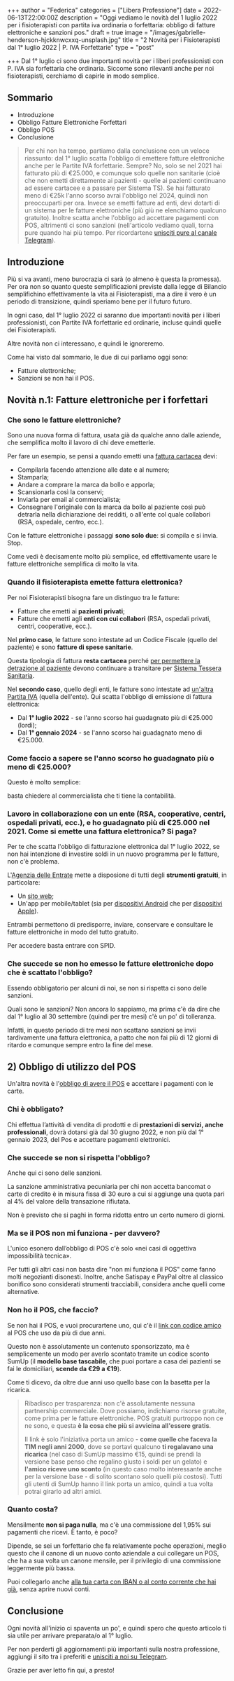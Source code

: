 +++
author = "Federica"
categories = ["Libera Professione"]
date = 2022-06-13T22:00:00Z
description = "Oggi vediamo le novità del 1 luglio 2022 per i fisioterapisti con partita iva ordinaria o forfettaria: obbligo di fatture elettroniche e sanzioni pos."
draft = true
image = "/images/gabrielle-henderson-hjckknwcxxq-unsplash.jpg"
title = "2 Novità per i Fisioterapisti dal 1° luglio 2022 | P. IVA Forfettarie"
type = "post"

+++
Dal 1° luglio ci sono due importanti novità per i liberi professionisti con P. IVA sia forfettaria che ordinaria. Siccome sono rilevanti anche per noi fisioterapisti, cerchiamo di capirle in modo semplice.

## Sommario

* Introduzione
* Obbligo Fatture Elettroniche Forfettari
* Obbligo POS
* Conclusione

> Per chi non ha tempo, partiamo dalla conclusione con un veloce riassunto: dal 1° luglio scatta l'obbligo di emettere fatture elettroniche anche per le Partite IVA forfettarie. Sempre? No, solo se nel 2021 hai fatturato più di €25.000, e comunque solo quelle non sanitarie (cioè che non emetti direttamente ai pazienti - quelle ai pazienti continuano ad essere cartacee e a passare per Sistema TS). Se hai fatturato meno di €25k l'anno scorso avrai l'obbligo nel 2024, quindi non preoccuparti per ora. Invece se emetti fatture ad enti, devi dotarti di un sistema per le fatture elettroniche (più giù ne elenchiamo qualcuno gratuito). Inoltre scatta anche l'obbligo ad accettare pagamenti con POS, altrimenti ci sono sanzioni (nell'articolo vediamo quali, torna pure quando hai più tempo. Per ricordartene [unisciti pure al canale Telegram](https://t.me/fisioterapisti_official "Fisioterapisti | Telegram")).

## Introduzione

Più si va avanti, meno burocrazia ci sarà (o almeno è questa la promessa). Per ora non so quanto queste semplificazioni previste dalla legge di Bilancio semplifichino effettivamente la vita ai Fisioterapisti, ma a dire il vero è un periodo di transizione, quindi speriamo bene per il futuro futuro.

In ogni caso, dal 1° luglio 2022 ci saranno due importanti novità per i liberi professionisti, con Partite IVA forfettarie ed ordinarie, incluse quindi quelle dei Fisioterapisti. 

Altre novità non ci interessano, e quindi le ignoreremo.

Come hai visto dal sommario, le due di cui parliamo oggi sono:

* Fatture elettroniche;
* Sanzioni se non hai il POS.

## Novità n.1: Fatture elettroniche per i forfettari

### Che sono le fatture elettroniche?

Sono una nuova forma di fattura, usata già da qualche anno dalle aziende, che semplifica molto il lavoro di chi deve emetterle.

Per fare un esempio, se pensi a quando emetti una [fattura cartacea](https://fisioterapisti.org/che-sono-e-come-fare-le-fatture.guida-per-fisioterapisti/ "Guida Fatture") devi:

* Compilarla facendo attenzione alle date e al numero;
* Stamparla;
* Andare a comprare la marca da bollo e apporla;
* Scansionarla così la conservi;
* Inviarla per email al commercialista;
* Consegnare l'originale con la marca da bollo al paziente così può detrarla nella dichiarazione dei redditi, o all'ente col quale collabori (RSA, ospedale, centro, ecc.).

Con le fatture elettroniche i passaggi **sono solo due**: si compila e si invia. Stop.

Come vedi è decisamente molto più semplice, ed effettivamente usare le fatture elettroniche semplifica di molto la vita.

### Quando il fisioterapista emette fattura elettronica?

Per noi Fisioterapisti bisogna fare un distinguo tra le fatture:

* Fatture che emetti ai **pazienti privati**;
* Fatture che emetti agli **enti con cui collabori** (RSA, ospedali privati, centri, cooperative, ecc.).

Nel **primo caso**, le fatture sono intestate ad un Codice Fiscale (quello del paziente) e sono **fatture di spese sanitarie**. 

Questa tipologia di fattura **resta cartacea** perché [per permettere la detrazione al paziente](https://fisioterapisti.org/serve-la-prescrizione-per-detrarre-la-spesa-del-fisioterapista/ "Serve la prescrizione per detrarre la spesa del fisioterapista?") devono continuare a transitare per [Sistema Tessera Sanitaria](https://fisioterapisti.org/guida-al-sistema-tessera-sanitaria-per-i-fisioterapisti-nel-2022/ "Sistema Tessera Sanitaria - Guida per Fisioterapisti").

Nel **secondo caso**, quello degli enti, le fatture sono intestate ad [un'altra Partita IVA](https://fisioterapisti.org/concetti-base-di-partita-iva-per-fisioterapisti/ "Concetti Base di Partita IVA per Fisioterapisti") (quella dell'ente). Qui scatta l'obbligo di emissione di fattura elettronica:

* Dal **1° luglio 2022** - se l'anno scorso hai guadagnato più di €25.000 (lordi);
* Dal **1° gennaio 2024** - se l'anno scorso hai guadagnato meno di €25.000.

### Come faccio a sapere se l'anno scorso ho guadagnato più o meno di €25.000?

Questo è molto semplice:

basta chiedere al commercialista che ti tiene la contabilità.

### Lavoro in collaborazione con un ente (RSA, cooperative, centri, ospedali privati, ecc.), e ho guadagnato più di €25.000 nel 2021. Come si emette una fattura elettronica? Si paga?

Per te che scatta l'obbligo di fatturazione elettronica dal 1° luglio 2022, se non hai intenzione di investire soldi in un nuovo programma per le fatture, non c'è problema.

L'[Agenzia delle Entrate](https://www.agenziaentrate.gov.it/portale/web/guest/aree-tematiche/fatturazione-elettronica/fatturazione-elettronica-site-area/servizi-consultazione-e-conservaz-fatture-elettroniche "Servizi Grauiti Fatture Elettroniche") mette a disposione di tutti degli **strumenti gratuiti**, in particolare:

* Un [sito web](https://ivaservizi.agenziaentrate.gov.it/portale/ "Fatture e Corrispettivi");
* Un'app per mobile/tablet (sia per [dispositivi Android](https://play.google.com/store/apps/details?id=it.gov.agenziaentrate.fatturae&hl=it&gl=US "FAtturae - Google Play Store") che per [dispositivi Apple](https://apps.apple.com/it/app/fatturae/id1263953799 "FatturAE | App Store")).

Entrambi permettono di predisporre, inviare, conservare e consultare le fatture elettroniche in modo del tutto gratuito. 

Per accedere basta entrare con SPID.

### Che succede se non ho emesso le fatture elettroniche dopo che è scattato l'obbligo?

Essendo obbligatorio per alcuni di noi, se non si rispetta ci sono delle sanzioni.

Quali sono le sanzioni? Non ancora lo sappiamo, ma prima c'è da dire che dal 1° luglio al 30 settembre (quindi per tre mesi) c'è un po' di tolleranza.

Infatti, in questo periodo di tre mesi non scattano sanzioni se invii tardivamente una fattura elettronica, a patto che non fai più di 12 giorni di ritardo e comunque sempre entro la fine del mese.

## 2) Obbligo di utilizzo del POS

Un'altra novità è l'[obbligo di avere il POS]() e accettare i pagamenti con le carte. 

### Chi è obbligato? 

Chi effettua l’attività di vendita di prodotti e di **prestazioni di servizi, anche professionali**, dovrà dotarsi già dal 30 giugno 2022, e non più dal 1° gennaio 2023, del Pos e accettare pagamenti elettronici.

### Che succede se non si rispetta l'obbligo?

Anche qui ci sono delle sanzioni.

La sanzione amministrativa pecuniaria per chi non accetta bancomat o carte di credito è in misura fissa di 30 euro a cui si aggiunge una quota pari al 4% del valore della transazione rifiutata. 

Non è previsto che si paghi in forma ridotta entro un certo numero di giorni.

### Ma se il POS non mi funziona - per davvero?

L'unico esonero dall’obbligo di POS c'è solo «nei casi di oggettiva impossibilità tecnica». 

Per tutti gli altri casi non basta dire "non mi funziona il POS" come fanno molti negozianti disonesti. Inoltre, anche Satispay e PayPal oltre al classico bonifico sono considerati strumenti tracciabili, considera anche quelli come alternative.

### Non ho il POS, che faccio?

Se non hai il POS, e vuoi procurartene uno, qui c'è il [link con codice amico](http://r.sumup.com/referrals/rprsw "SumUP | POS Fisioterapista") al POS che uso da più di due anni.

Questo non è assolutamente un contenuto sponsorizzato, ma è semplicemente un modo per averlo scontato tramite un codice sconto SumUp (il **modello base tascabile**, che puoi portare a casa dei pazienti se fai le domiciliari, **scende da €29 a €19**).

Come ti dicevo, da oltre due anni uso quello base con la basetta per la ricarica.

> Ribadisco per trasparenza: non c'è assolutamente nessuna partnership commerciale. Dove possiamo, indichiamo risorse gratuite, come prima per le fatture elettroniche. POS gratuiti purtroppo non ce ne sono, e questa **è la cosa che più si avvicina all'essere gratis**. 
>
> Il link è solo l'iniziativa porta un amico - **come quelle che faceva la TIM negli anni 2000**, dove se portavi qualcuno **ti regalavano una ricarica** (nel caso di SumUp massimo €15, quindi se prendi la versione base penso che regalino giusto i soldi per un gelato) e **l'amico riceve uno sconto** (in questo caso molto interessante anche per la versione base - di solito scontano solo quelli più costosi). Tutti gli utenti di SumUp hanno il link porta un amico, quindi a tua volta potrai girarlo ad altri amici. 

### Quanto costa? 

Mensilmente **non si paga nulla**, ma c'è una commissione del 1,95% sui pagamenti che ricevi. È tanto, è poco? 

Dipende, se sei un forfettario che fa relativamente poche operazioni, meglio questo che il canone di un nuovo conto aziendale a cui collegare un POS, che ha a sua volta un canone mensile, per il privilegio di una commissione leggermente più bassa.

Puoi collegarlo anche [alla tua carta con IBAN o al conto corrente che hai già](https://fisioterapisti.org/va-bene-la-genius-card-con-la-partita-iva/ "Va bene la Genius Card con la Partita IVA?"), senza aprire nuovi conti.

## Conclusione

Ogni novità all'inizio ci spaventa un po', e quindi spero che questo articolo ti sia utile per arrivare preparata/o al 1° luglio.

Per non perderti gli aggiornamenti più importanti sulla nostra professione, aggiungi il sito tra i preferiti e [unisciti a noi su Telegram](https://t.me/fisioterapisti_official "Telegram Fisioterapisti Official").

Grazie per aver letto fin qui, a presto!
